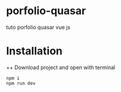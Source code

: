 # porfolio-quasar
tuto porfolio quasar vue js

# Installation

++ Download project and open with terminal

```
npm i
npm run dev
```